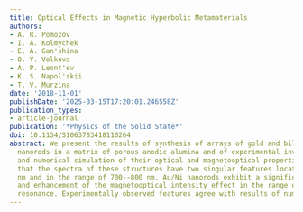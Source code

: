 ```yaml
---
title: Optical Effects in Magnetic Hyperbolic Metamaterials
authors:
- A. R. Pomozov
- I. A. Kolmychek
- E. A. Gan'shina
- O. Y. Volkova
- A. P. Leont'ev
- K. S. Napol'skii
- T. V. Murzina
date: '2018-11-01'
publishDate: '2025-03-15T17:20:01.246558Z'
publication_types:
- article-journal
publication: '*Physics of the Solid State*'
doi: 10.1134/S1063783418110264
abstract: We present the results of synthesis of arrays of gold and bilayer Au/Ni
  nanorods in a matrix of porous anodic alumina and of experimental investigation
  and numerical simulation of their optical and magnetooptical properties. We show
  that the spectra of these structures have two singular features located near 520
  nm and in the range of 700--800 nm. Au/Ni nanorods exhibit a significant modulation
  and enhancement of the magnetooptical intensity effect in the range of the long-wavelength
  resonance. Experimentally observed features agree with results of numerical simulation.
---
```

